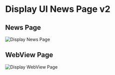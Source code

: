 # Display UI News Page v2

## News Page
![Display News Page](https://i.ibb.co/1qcmpmS/image.png)

## WebView Page
![Display WebView Page](https://i.ibb.co/QKYgGtc/image.png)

